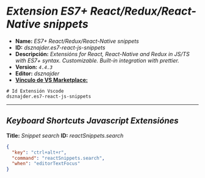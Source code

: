<!-- Autor: Daniel Benjamin Perez Morales -->
<!-- GitHub: https://github.com/D4nitrix13 -->
<!-- GitLab: https://gitlab.com/D4nitrix13 -->
<!-- Correo electrónico: danielperezdev@proton.me -->

# ***Extension ES7+ React/Redux/React-Native snippets***

- **Name:** *ES7+ React/Redux/React-Native snippets*
- **ID:** *dsznajder.es7-react-js-snippets*
- **Descripción:** *Extensións for React, React-Native and Redux in JS/TS with ES7+ syntax. Customizable. Built-in integration with prettier.*
- **Version:** *`4.4.3`*
- **Editor:** *dsznajder*
- **[Vínculo de VS Marketplace:](https://marketplace.visualstudio.com/items?itemName=dsznajder.es7-react-js-snippets "https://marketplace.visualstudio.com/items?itemName=dsznajder.es7-react-js-snippets")**

```plaintext
# Id Extensión Vscode
dsznajder.es7-react-js-snippets
```

---

## ***Keyboard Shortcuts Javascript Extensiónes***

**Title:** *Snippet search*
**ID:** *reactSnippets.search*

```json
{
  "key": "ctrl+alt+r",
  "command": "reactSnippets.search",
  "when": "editorTextFocus"
}
```

